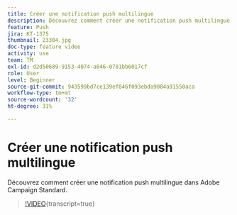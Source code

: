 ```yaml
---
title: Créer une notification push multilingue
description: Découvrez comment créer une notification push multilingue.
feature: Push
jira: KT-1375
thumbnail: 23304.jpg
doc-type: feature video
activity: use
team: TM
exl-id: d2d50689-9153-4074-a046-0701bb6017cf
role: User
level: Beginner
source-git-commit: 943599bd7ce139ef846f093ebda9084a91550aca
workflow-type: tm+mt
source-wordcount: '32'
ht-degree: 31%

---
```


# Créer une notification push multilingue

Découvrez comment créer une notification push multilingue dans Adobe Campaign Standard.

>[!VIDEO](https://video.tv.adobe.com/v/23304?learn=on){transcript=true}
